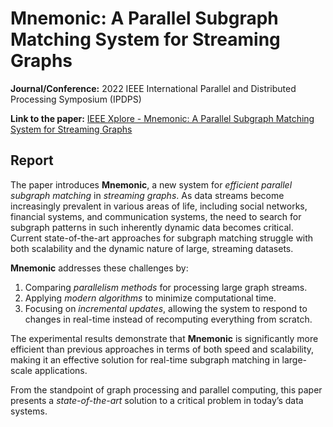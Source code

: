 # Mnemonic: A Parallel Subgraph Matching System for Streaming Graphs

**Journal/Conference:** 2022 IEEE International Parallel and Distributed Processing Symposium (IPDPS)

**Link to the paper:** [IEEE Xplore - Mnemonic: A Parallel Subgraph Matching System for Streaming Graphs](https://ieeexplore.ieee.org/document/9820731)

## Report

The paper introduces **Mnemonic**, a new system for *efficient parallel subgraph matching* in *streaming graphs*. As data streams become increasingly prevalent in various areas of life, including social networks, financial systems, and communication systems, the need to search for subgraph patterns in such inherently dynamic data becomes critical. Current state-of-the-art approaches for subgraph matching struggle with both scalability and the dynamic nature of large, streaming datasets.

**Mnemonic** addresses these challenges by:

1. Comparing *parallelism methods* for processing large graph streams.
2. Applying *modern algorithms* to minimize computational time.
3. Focusing on *incremental updates*, allowing the system to respond to changes in real-time instead of recomputing everything from scratch.

The experimental results demonstrate that **Mnemonic** is significantly more efficient than previous approaches in terms of both speed and scalability, making it an effective solution for real-time subgraph matching in large-scale applications.

From the standpoint of graph processing and parallel computing, this paper presents a *state-of-the-art* solution to a critical problem in today’s data systems.
